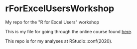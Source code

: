 # rForExcelUsersWorkshop
My repo for the "R for Excel Users" workshop

This is my file for going through the online course found [here](https://rstudio-conf-2020.github.io/r-for-excel/).

This repo is for my analyses at RStudio::conf(2020). 